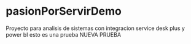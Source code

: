 # pasionPorServirDemo
Proyecto para analisis de sistemas con integracion service desk plus y power bI
esto es una prueba
NUEVA PRUEBA
